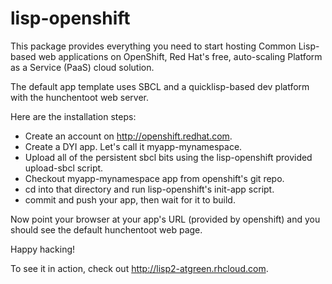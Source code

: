 lisp-openshift
==============

This package provides everything you need to start hosting Common
Lisp-based web applications on OpenShift, Red Hat's free, auto-scaling
Platform as a Service (PaaS) cloud solution.

The default app template uses SBCL and a quicklisp-based dev platform
with the hunchentoot web server.

Here are the installation steps:

* Create an account on http://openshift.redhat.com.
* Create a DYI app. Let's call it myapp-mynamespace.
* Upload all of the persistent sbcl bits using the lisp-openshift  provided upload-sbcl script.
* Checkout myapp-mynamespace app from openshift's git repo.
* cd into that directory and run lisp-openshift's init-app script.
* commit and push your app, then wait for it to build.

Now point your browser at your app's URL (provided by openshift) and
you should see the default hunchentoot web page.

Happy hacking!

To see it in action, check out http://lisp2-atgreen.rhcloud.com.
